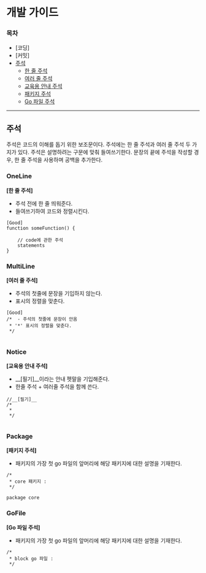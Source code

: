 # 개발 가이드

### 목차

* [코딩]
* [커밋]
* [주석](#주석)
    * [한 줄 주석](#OneLine)
    * [여러 줄 주석](#MultiLine)
    * [교육용 안내 주석](#Notice)
    * [패키지 주석](#Package)
    * [Go 파일 주석](#GoFile)

-------------

## 주석

주석은 코드의 이해를 돕기 위한 보조문이다. 주석에는 한 줄 주석과 여러 줄 주석 두 가지가 있다.
주석은 설명하려는 구문에 맞춰 들여쓰기한다. 문장의 끝에 주석을 작성할 경우, 한 줄 주석을 사용하며
공백을 추가한다. 

### OneLine

__[한 줄 주석]__

- 주석 전에 한 줄 띄워준다.
- 들여쓰기하여 코드와 정렬시킨다.

```
[Good]
function someFunction() {

    // code에 관한 주석
    statements
}

```

### MultiLine

__[여러 줄 주석]__

- 주석의 첫줄에 문장을 기입하지 않는다.
- 표시의 정렬을 맞춘다.

```
[Good]
/*  - 주석의 첫줄에 문장이 안옴
 * '*' 표시의 정렬을 맞춘다.
 */
 
```

### Notice

__[교육용 안내 주석]__

- __[필기]__이라는 안내 펫말을 기입해준다.
- 한줄 주석 + 여러줄 주석을 함께 쓴다.

```
//__[필기]__
/*
 * 
 */
 
```

### Package

__[패키지 주석]__

- 패키지의 가장 첫 go 파일의 앞머리에 해당 패키지에 대한 설명을 기재한다.

```
/*
 * core 패키지 :
 */

package core
```

### GoFile

__[Go 파일 주석]__

- 패키지의 가장 첫 go 파일의 앞머리에 해당 패키지에 대한 설명을 기재한다.

```
/*
 * block go 파일 :
 */
 ```